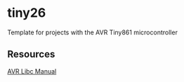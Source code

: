 # tiny26
Template for projects with the AVR Tiny861 microcontroller

## Resources
[AVR Libc Manual](https://www.nongnu.org/avr-libc/user-manual/modules.html)
